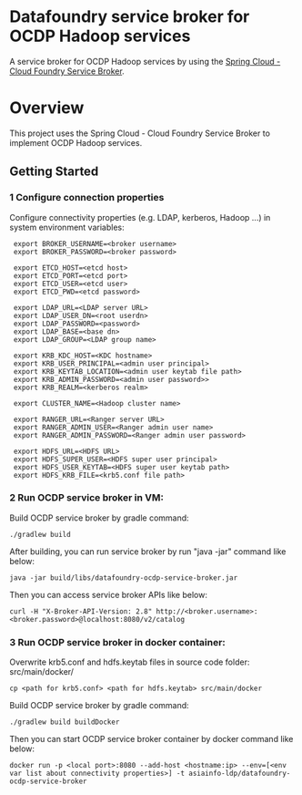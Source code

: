 # Datafoundry service broker for OCDP Hadoop services
A service broker for OCDP Hadoop services by using the [Spring Cloud - Cloud Foundry Service Broker](https://github.com/spring-cloud/spring-cloud-cloudfoundry-service-broker).

# Overview

This project uses the Spring Cloud - Cloud Foundry Service Broker to implement OCDP Hadoop services.

## Getting Started

### 1 Configure connection properties
Configure connectivity properties (e.g. LDAP, kerberos, Hadoop ...) in system environment variables:

     export BROKER_USERNAME=<broker username>
     export BROKER_PASSWORD=<broker password>

     export ETCD_HOST=<etcd host>
     export ETCD_PORT=<etcd port>
     export ETCD_USER=<etcd user>
     export ETCD_PWD=<etcd password>

     export LDAP_URL=<LDAP server URL>
     export LDAP_USER_DN=<root userdn>
     export LDAP_PASSWORD=<password>
     export LDAP_BASE=<base dn>
     export LDAP_GROUP=<LDAP group name>

     export KRB_KDC_HOST=<KDC hostname>
     export KRB_USER_PRINCIPAL=<admin user principal>
     export KRB_KEYTAB_LOCATION=<admin user keytab file path>
     export KRB_ADMIN_PASSWORD=<admin user password>>
     export KRB_REALM=<kerberos realm>

     export CLUSTER_NAME=<Hadoop cluster name>

     export RANGER_URL=<Ranger server URL>
     export RANGER_ADMIN_USER=<Ranger admin user name>
     export RANGER_ADMIN_PASSWORD=<Ranger admin user password>

     export HDFS_URL=<HDFS URL>
     export HDFS_SUPER_USER=<HDFS super user principal>
     export HDFS_USER_KEYTAB=<HDFS super user keytab path>
     export HDFS_KRB_FILE=<krb5.conf file path>

### 2 Run OCDP service broker in VM:
Build OCDP service broker by gradle command:

    ./gradlew build

After building, you can run service broker by run "java -jar" command like below:

    java -jar build/libs/datafoundry-ocdp-service-broker.jar

Then you can access service broker APIs like below:

    curl -H "X-Broker-API-Version: 2.8" http://<broker.username>:<broker.password>@localhost:8080/v2/catalog

### 3 Run OCDP service broker in docker container:
Overwrite krb5.conf and hdfs.keytab files in source code folder: src/main/docker/

    cp <path for krb5.conf> <path for hdfs.keytab> src/main/docker

Build OCDP service broker by gradle command:

    ./gradlew build buildDocker

Then you can start OCDP service broker container by docker command like below:

    docker run -p <local port>:8080 --add-host <hostname:ip> --env=[<env var list about connectivity properties>] -t asiainfo-ldp/datafoundry-ocdp-service-broker
